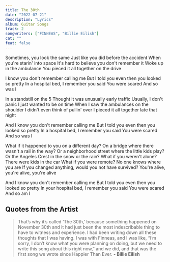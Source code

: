 ```yaml
---
title: The 30th
date: "2022-07-21"
description: "Lyrics"
album: Guitar Songs
track: 2
songwriters: ["FINNEAS", "Billie Eilish"]
cat: ""
feat: false
---
```


<p className="verse-one">
Sometimes, you look the same
Just like you did before the accident
When you're starin' into space
It's hard to believe you don't remember it
Woke up in the ambulance
You pieced it all together on the drive
</p>
<p className="chorus">
I know you don't remember calling me
But I told you even then you looked so pretty
In a hospital bed, I remember you said
You were scared
And so was I
</p>
<p className="verse-two">
In a standstill on the 5
Thought it was unusually early traffic
Usually, I don't panic
I just wanted to be on time
When I saw the ambulances on the shoulder
I didn't even think of pullin' over
I pieced it all together late that night
</p>
<p className="chorus">
And I know you don't remember calling me
But I told you even then you looked so pretty
In a hospital bed, I remember you said
You were scared
And so was I
</p>
<p className="bridge">
What if it happened to you on a different day?
On a bridge where there wasn't a rail in the way?
Or a neighborhood street where the little kids play?
Or the Angeles Crest in the snow or the rain?
What if you weren't alone? There were kids in the car
What if you were remote? No one knows where you are
If you changed anything, would you not have survived?
You're alive, you're alive, you're alive
</p>
<p className="chorus">
And I know you don't remember calling me
But I told you even then you looked so pretty
In your hospital bed, I remember you said
You were scared
And so am I
</p>

## Quotes from the Artist

<blockquote>
That’s why it’s called ‘The 30th,’ because something happened on November 30th and it had just been the most indescribable thing to have to witness and experience. I had been writing down all these thoughts that I was having. I was with Finneas, and I was like, “I’m sorry, I don’t know what you were planning on doing, but we need to write this song about this right now,” and we did, and that was the first song we wrote since Happier Than Ever.
<b>- Billie Eilish</b>

</blockquote>
